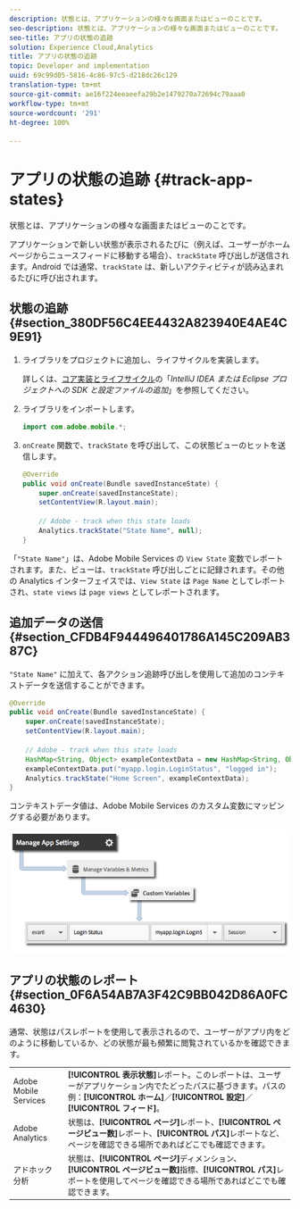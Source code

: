 ```yaml
---
description: 状態とは、アプリケーションの様々な画面またはビューのことです。
seo-description: 状態とは、アプリケーションの様々な画面またはビューのことです。
seo-title: アプリの状態の追跡
solution: Experience Cloud,Analytics
title: アプリの状態の追跡
topic: Developer and implementation
uuid: 69c99d05-5816-4c86-97c5-d218dc26c129
translation-type: tm+mt
source-git-commit: ae16f224eeaeefa29b2e1479270a72694c79aaa0
workflow-type: tm+mt
source-wordcount: '291'
ht-degree: 100%

---
```



# アプリの状態の追跡 {#track-app-states}

状態とは、アプリケーションの様々な画面またはビューのことです。

アプリケーションで新しい状態が表示されるたびに（例えば、ユーザーがホームページからニュースフィードに移動する場合）、`trackState` 呼び出しが送信されます。Android では通常、`trackState` は、新しいアクティビティが読み込まれるたびに呼び出されます。

## 状態の追跡 {#section_380DF56C4EE4432A823940E4AE4C9E91}

1. ライブラリをプロジェクトに追加し、ライフサイクルを実装します。

   詳しくは、[コア実装とライフサイクル](/help/android/getting-started/dev-qs.md)の「*IntelliJ IDEA または Eclipse プロジェクトへの SDK と設定ファイルの追加*」を参照してください。

1. ライブラリをインポートします。

   ```java
   import com.adobe.mobile.*;
   ```

1. `onCreate` 関数で、`trackState` を呼び出して、この状態ビューのヒットを送信します。

   ```java
   @Override 
   public void onCreate(Bundle savedInstanceState) { 
       super.onCreate(savedInstanceState); 
       setContentView(R.layout.main); 
   
       // Adobe - track when this state loads 
       Analytics.trackState("State Name", null); 
   }
   ```

「`"State Name"`」は、Adobe Mobile Services の `View State` 変数でレポートされます。また、ビューは、`trackState` 呼び出しごとに記録されます。その他の Analytics インターフェイスでは、`View State` は `Page Name` としてレポートされ、`state views` は `page views` としてレポートされます。

## 追加データの送信 {#section_CFDB4F944496401786A145C209AB387C}

`"State Name"` に加えて、各アクション追跡呼び出しを使用して追加のコンテキストデータを送信することができます。

```java
@Override 
public void onCreate(Bundle savedInstanceState) { 
    super.onCreate(savedInstanceState); 
    setContentView(R.layout.main); 
  
    // Adobe - track when this state loads 
    HashMap<String, Object> exampleContextData = new HashMap<String, Object>(); 
    exampleContextData.put("myapp.login.LoginStatus", "logged in"); 
    Analytics.trackState("Home Screen", exampleContextData); 
}
```

コンテキストデータ値は、Adobe Mobile Services のカスタム変数にマッピングする必要があります。

![](assets/map-variable-context-state.png)

## アプリの状態のレポート {#section_0F6A54AB7A3F42C9BB042D86A0FC4630}

通常、状態はパスレポートを使用して表示されるので、ユーザーがアプリ内をどのように移動しているか、どの状態が最も頻繁に閲覧されているかを確認できます。

|  |  |
|--- |--- |
| Adobe Mobile Services | **[!UICONTROL 表示状態]**&#x200B;レポート。このレポートは、ユーザーがアプリケーション内でたどったパスに基づきます。パスの例：**[!UICONTROL ホーム]**／**[!UICONTROL 設定]**／**[!UICONTROL フィード]**。 |
| Adobe Analytics | 状態は、**[!UICONTROL ページ]**&#x200B;レポート、**[!UICONTROL ページビュー数]**&#x200B;レポート、**[!UICONTROL パス]**&#x200B;レポートなど、ページを確認できる場所であればどこでも確認できます。 |
| アドホック分析 | 状態は、**[!UICONTROL ページ]**&#x200B;ディメンション、**[!UICONTROL ページビュー数]**&#x200B;指標、**[!UICONTROL パス]**&#x200B;レポートを使用してページを確認できる場所であればどこでも確認できます。 |


